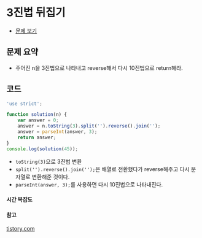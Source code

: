 # 3진법 뒤집기

- [문제 보기](https://programmers.co.kr/learn/courses/30/lessons/68935?language=javascript)

## 문제 요약

- 주어진 n을 3진법으로 나타내고 reverse해서 다시 10진법으로 return해라.

## 코드

```javascript
'use strict';

function solution(n) {
    var answer = 0;
    answer = n.toString(3).split('').reverse().join('');
    answer = parseInt(answer, 3);
    return answer;
}
console.log(solution(45));
```

- `toString(3)`으로 3진법 변환
- `split('').reverse().join('');`은 배열로 전환했다가 reverse해주고 다시 문자열로 변환해준 것이다.
- `parseInt(answer, 3);`를 사용하면 다시 10진법으로 나타내진다.

#### 시간 복잡도

#### 참고
[tistory.com](https://kimyang-sun.tistory.com/m/113)
